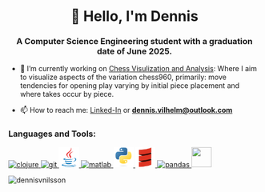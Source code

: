 <h1 align="center">👋 Hello, I'm Dennis</h1>
<h3 align="center">A Computer Science Engineering student with a graduation date of June 2025.</h3>


- 🔭 I’m currently working on [Chess Visulization and Analysis](https://github.com/users/DennisVNilsson/projects/2): Where I aim to visualize aspects of the variation chess960, primarily: move tendencies for opening play varying by initial piece placement and where takes occur by piece.

- 📫 How to reach me: [Linked-In](https://www.linkedin.com/in/dennisnilssonvilhelm/) or **dennis.vilhelm@outlook.com** 
</p>


<h3 align="left">Languages and Tools:</h3>
<p align="left"> <a href="https://clojure.org/" target="_blank"> <img src="https://upload.wikimedia.org/wikipedia/commons/5/5d/Clojure_logo.svg" alt="clojure" width="40" height="40"/> </a> <a href="https://git-scm.com/" target="_blank"> <img src="https://www.vectorlogo.zone/logos/git-scm/git-scm-icon.svg" alt="git" width="40" height="40"/> </a> <a href="https://www.java.com" target="_blank"> <img src="https://raw.githubusercontent.com/devicons/devicon/master/icons/java/java-original.svg" alt="java" width="40" height="40"/> </a> <a href="https://www.mathworks.com/" target="_blank"> <img src="https://raw.githubusercontent.com/simple-icons/simple-icons/master/icons/mathworks.svg" alt="matlab" width="40" height="40"/> </a> <a href="https://www.python.org" target="_blank"> <img src="https://raw.githubusercontent.com/devicons/devicon/master/icons/python/python-original.svg" alt="python" width="40" height="40"/> </a> <a href="https://www.scala-lang.org" target="_blank"> <img src="https://raw.githubusercontent.com/devicons/devicon/master/icons/scala/scala-original.svg" alt="scala" width="40" height="40"/> </a> <a href="https://pandas.pydata.org/" target="_blank"> <img src="https://camo.githubusercontent.com/981d48e57e23a4907cebc4eb481799b5882595ea978261f22a3e131dcd6ebee6/68747470733a2f2f70616e6461732e7079646174612e6f72672f7374617469632f696d672f70616e6461732e737667" alt="pandas" width="40" height="40"/> </a> <a href="https://jehyunlee.github.io/2020/09/09/Python-DS-31-seaborn_upgrade/31-seaborn_upgrade_1.png" target="_blank"> <img src="https://seaborn.pydata.org/" width="40" height="40"/> </a></p>





<p align="left"> <img src="https://komarev.com/ghpvc/?username=dennisvnilsson&label=Profile%20views&color=0e75b6&style=flat" alt="dennisvnilsson" /> </p>
<!--
**DennisVNilsson/DennisVNilsson** is a ✨ _special_ ✨ repository because its `README.md` (this file) appears on your GitHub profile.

Here are some ideas to get you started:

- 🔭 I’m currently working on ...
- 🌱 I’m currently learning ...
- 👯 I’m looking to collaborate on ...
- 🤔 I’m looking for help with ...
- 💬 Ask me about ...
- 📫 How to reach me: ...
- 😄 Pronouns: ...
- ⚡ Fun fact: ...
-->
